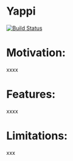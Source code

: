 
Yappi
===================

[![Build Status](https://drone.io/bitbucket.org/sumerc/treez/status.png)](https://drone.io/bitbucket.org/sumerc/treez/latest)

Motivation:
===================
xxxx

Features:
===================
xxxx
  
Limitations:
===================
xxx







